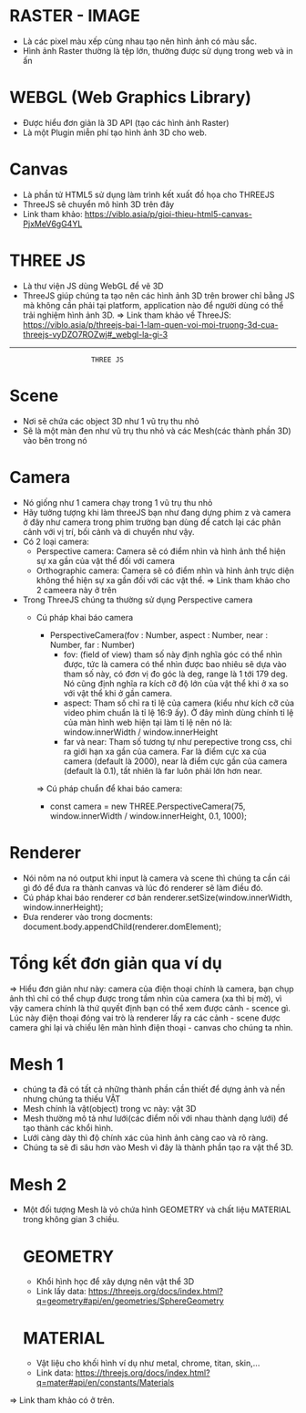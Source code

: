 # RASTER - IMAGE
- Là các pixel màu xếp cùng nhau tạo nên hình ảnh có màu sắc.
- Hình ảnh Raster thường là tệp lớn, thường được sử dụng trong web và in ấn

# WEBGL (Web Graphics Library)
- Được hiểu đơn giản là 3D API (tạo các hình ảnh Raster)
- Là một Plugin miễn phí tạo hình ảnh 3D cho web.

# Canvas
- Là phần tử HTML5 sử dụng làm trình kết xuất đồ họa cho THREEJS
- ThreeJS sẽ chuyển mô hình 3D trên đây
- Link tham khảo: https://viblo.asia/p/gioi-thieu-html5-canvas-PjxMeV6gG4YL

# THREE JS
- Là thư viện JS dùng WebGL để vẽ 3D
- ThreeJS giúp chúng ta tạo nên các hình ảnh 3D trên brower chỉ bằng JS mà không cần phải tại platform, application nào để người dùng có thể trải nghiệm hình ảnh 3D.
=> Link tham khảo về ThreeJS: https://viblo.asia/p/threejs-bai-1-lam-quen-voi-moi-truong-3d-cua-threejs-vyDZO7ROZwj#_webgl-la-gi-3
----------------------------------------------------------------

                        THREE JS 
# Scene
- Nơi sẽ chứa các object 3D như 1 vũ trụ thu nhỏ
- Sẽ là một màn đen như vũ trụ thu nhỏ và các Mesh(các thành phần 3D) vào bên trong nó
# Camera 
- Nó giống như 1 camera chạy trong 1 vũ trụ thu nhỏ 
- Hãy tưởng tượng khi làm threeJS bạn như đang dựng phim z và camera ở đây như camera trong phim trường bạn dùng để catch lại các phân cảnh với vị trí, bối cảnh và di chuyển như vậy.
- Có 2 loại camera:
  + Perspective camera: Camera sẽ có điểm nhìn và hình ảnh thể hiện sự xa gần của vật thể đối với camera
  + Orthographic camera: Camera sẽ có điểm nhìn và hình ảnh trực diện không thể hiện sự xa gần đối với các vật thể.
    => Link tham khảo cho 2 cameera này ở trên
- Trong ThreeJS chúng ta thường sử dụng Perspective camera
  + Cú pháp khai báo camera
    * PerspectiveCamera(fov : Number, aspect : Number, near : Number, far : Number)
        - fov: (field of view) tham số này định nghĩa góc có thể nhìn được, tức là camera có thể nhìn được bao nhiêu sẽ dựa vào tham số này, có đơn vị đo góc là deg, range là 1 tới 179 deg. Nó cũng định nghĩa ra kích cỡ độ lớn của vật thể khi ở xa so với vật thể khi ở gần camera.
        - aspect: Tham số chỉ ra tỉ lệ của camera (kiểu như kích cỡ của video phim chuẩn là tỉ lệ 16:9 ấy). Ở đây mình dùng chính tỉ lệ của màn hình web hiện tại làm tỉ lệ nên nó là: window.innerWidth / window.innerHeight
        - far và near: Tham số tương tự như perepective trong css, chỉ ra giới hạn xa gần của camera. Far là điểm cực xa của camera (default là 2000), near là điểm cực gần của camera (default là 0.1), tất nhiên là far luôn phải lớn hơn near.

    => Cú pháp chuẩn để khai báo camera: 
    * const camera = new THREE.PerspectiveCamera(75, window.innerWidth / window.innerHeight, 0.1, 1000);

# Renderer
- Nói nôm na nó output khi input là camera và scene thì chúng ta cần cái gì đó để đưa ra thành canvas và lúc đó renderer sẽ làm điều đó.
- Cú pháp khai báo renderer cơ bản 
  renderer.setSize(window.innerWidth, window.innerHeight);
- Đưa renderer vào trong docments: 
  document.body.appendChild(renderer.domElement);

# Tổng kết đơn giản qua ví dụ
=> Hiểu đơn giản như này: camera của điện thoại chính là camera, bạn chụp ảnh thì chỉ có thể chụp được trong tầm nhìn của camera (xa thì bị mờ), vì vậy camera chính là thứ quyết định bạn có thể xem được cảnh - scence gì. Lúc này điện thoại đóng vai trò là renderer lấy ra các cảnh - scene được camera ghi lại và chiếu lên màn hình điện thoại - canvas cho chúng ta nhìn.

# Mesh 1
- chúng ta đã có tất cả những thành phần cần thiết để dựng ảnh và nền nhưng chúng ta thiếu VẬT
- Mesh chính là vật(object) trong vc này: vật 3D
- Mesh thường mô tả như lưới(các điểm nối với nhau thành dạng lưới) để tạo thành các khổi hình.
- Lưới càng dày thì độ chính xác của hình ảnh càng cao và rõ ràng.
- Chúng ta sẽ đi sâu hơn vào Mesh vì đây là thành phần tạo ra vật thể 3D.
# Mesh 2
- Một đối tượng Mesh là vỏ chứa hình GEOMETRY và chất liệu MATERIAL trong không gian 3 chiều.

    # GEOMETRY
    - Khổi hình học để xây dựng nên vật thể 3D
    - Link lấy data: https://threejs.org/docs/index.html?q=geometry#api/en/geometries/SphereGeometry

    # MATERIAL
    - Vật liệu cho khối hình ví dụ như metal, chrome, titan, skin,...
    - Link data: https://threejs.org/docs/index.html?q=mater#api/en/constants/Materials

=> Link tham khảo có ở trên.
